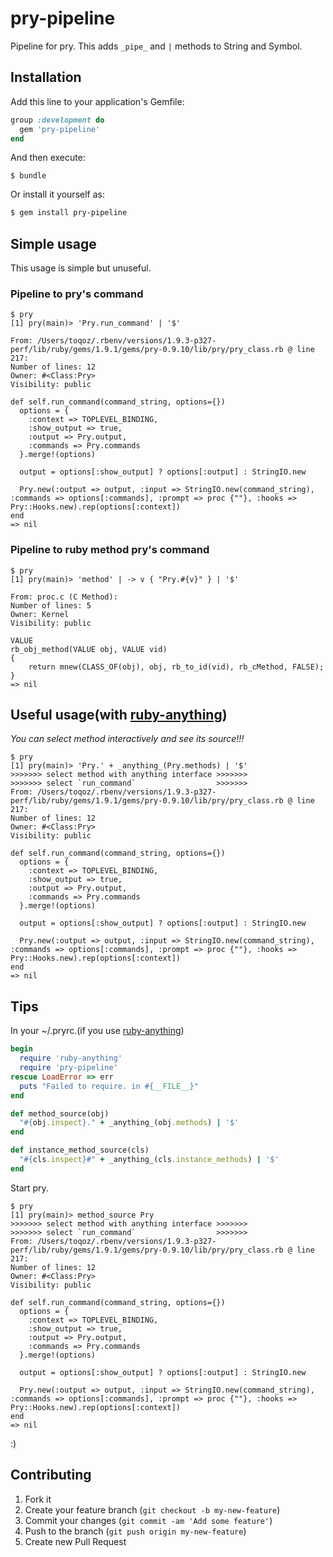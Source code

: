 # pry-pipeline

Pipeline for pry. This adds `_pipe_` and `|` methods to String and Symbol.

## Installation

Add this line to your application's Gemfile:

```ruby
group :development do
  gem 'pry-pipeline'
end
```

And then execute:

```
$ bundle
```

Or install it yourself as:

```sh
$ gem install pry-pipeline
```

## Simple usage

This usage is simple but unuseful.

### Pipeline to pry's command
```
$ pry
[1] pry(main)> 'Pry.run_command' | '$'

From: /Users/toqoz/.rbenv/versions/1.9.3-p327-perf/lib/ruby/gems/1.9.1/gems/pry-0.9.10/lib/pry/pry_class.rb @ line 217:
Number of lines: 12
Owner: #<Class:Pry>
Visibility: public

def self.run_command(command_string, options={})
  options = {
    :context => TOPLEVEL_BINDING,
    :show_output => true,
    :output => Pry.output,
    :commands => Pry.commands
  }.merge!(options)

  output = options[:show_output] ? options[:output] : StringIO.new

  Pry.new(:output => output, :input => StringIO.new(command_string), :commands => options[:commands], :prompt => proc {""}, :hooks => Pry::Hooks.new).rep(options[:context])
end
=> nil
```

### Pipeline to ruby method pry's command

```
$ pry
[1] pry(main)> 'method' | -> v { "Pry.#{v}" } | '$'

From: proc.c (C Method):
Number of lines: 5
Owner: Kernel
Visibility: public

VALUE
rb_obj_method(VALUE obj, VALUE vid)
{
    return mnew(CLASS_OF(obj), obj, rb_to_id(vid), rb_cMethod, FALSE);
}
=> nil
```

## Useful usage(with [ruby-anything](https://github.com/ToQoz/ruby-anything))

*You can select method interactively and see its source!!!*

```
$ pry
[1] pry(main)> 'Pry.' + _anything_(Pry.methods) | '$'
>>>>>>> select method with anything interface >>>>>>>
>>>>>>> select `run_command`                  >>>>>>>
From: /Users/toqoz/.rbenv/versions/1.9.3-p327-perf/lib/ruby/gems/1.9.1/gems/pry-0.9.10/lib/pry/pry_class.rb @ line 217:
Number of lines: 12
Owner: #<Class:Pry>
Visibility: public

def self.run_command(command_string, options={})
  options = {
    :context => TOPLEVEL_BINDING,
    :show_output => true,
    :output => Pry.output,
    :commands => Pry.commands
  }.merge!(options)

  output = options[:show_output] ? options[:output] : StringIO.new

  Pry.new(:output => output, :input => StringIO.new(command_string), :commands => options[:commands], :prompt => proc {""}, :hooks => Pry::Hooks.new).rep(options[:context])
end
=> nil
```

## Tips

In your ~/.pryrc.(if you use [ruby-anything](https://github.com/ToQoz/ruby-anything))

```ruby
begin
  require 'ruby-anything'
  require 'pry-pipeline'
rescue LoadError => err
  puts "Failed to require. in #{__FILE__}"
end

def method_source(obj)
  "#{obj.inspect}." + _anything_(obj.methods) | '$'
end

def instance_method_source(cls)
  "#{cls.inspect}#" + _anything_(cls.instance_methods) | '$'
end
```

Start pry.

```
$ pry
[1] pry(main)> method_source Pry
>>>>>>> select method with anything interface >>>>>>>
>>>>>>> select `run_command`                  >>>>>>>
From: /Users/toqoz/.rbenv/versions/1.9.3-p327-perf/lib/ruby/gems/1.9.1/gems/pry-0.9.10/lib/pry/pry_class.rb @ line 217:
Number of lines: 12
Owner: #<Class:Pry>
Visibility: public

def self.run_command(command_string, options={})
  options = {
    :context => TOPLEVEL_BINDING,
    :show_output => true,
    :output => Pry.output,
    :commands => Pry.commands
  }.merge!(options)

  output = options[:show_output] ? options[:output] : StringIO.new

  Pry.new(:output => output, :input => StringIO.new(command_string), :commands => options[:commands], :prompt => proc {""}, :hooks => Pry::Hooks.new).rep(options[:context])
end
=> nil
```

:)

## Contributing

1. Fork it
2. Create your feature branch (`git checkout -b my-new-feature`)
3. Commit your changes (`git commit -am 'Add some feature'`)
4. Push to the branch (`git push origin my-new-feature`)
5. Create new Pull Request
